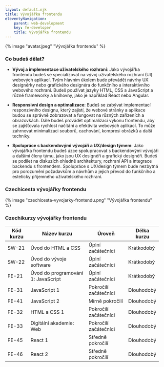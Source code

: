 ```yaml
---
layout: default.njk
title: Vývojářka frontendu
eleventyNavigation:
    parent: web-development
    key: fe-developer
    title: Vývojářka frontendu
---
```


{% image "avatar.jpeg" "Vývojářka frontendu" %}

### Co budeš dělat?

- **Vývoj a implementace uživatelského rozhraní**: Jako vývojářka frontendu budeš se specializovat na vývoj uživatelského rozhraní (UI) webových aplikací. Tvým hlavním úkolem bude převádět návrhy UX designérky nebo grafického designéra do funkčního a interaktivního webového rozhraní. Budeš používat jazyky HTML, CSS a JavaScript a různé frameworky a knihovny, jako je například React nebo Angular.

- **Responsivní design a optimalizace**: Budeš se zabývat implementací responzivního designu, který zajistí, že webové stránky a aplikace budou se správně zobrazovat a fungovat na různých zařízeních a obrazovkách. Dále budeš provádět optimalizaci výkonu frontendu, aby se zajišťovala rychlost načítání a efektivita webových aplikací. To může zahrnovat minimalizaci souborů, cachování, kompresi obrázků a další techniky.

- **Spolupráce s backendovými vývojáři a UX/design týmem**: Jako vývojářka frontendu budeš úzce spolupracovat s backendovými vývojáři a dalšími členy týmu, jako jsou UX designéři a grafický designéři. Budeš se podílet na diskuzích ohledně architektury, rozhraní API a integrace backendu s frontendem. Spolupráce s UX/design týmem bude nezbytná pro porozumění požadavkům a návrhům a jejich převod do funkčního a esteticky příjemného uživatelského rozhraní.

### Czechicesta vývojářky frontendu
{% image "czechicesta-vyvojarky-frontendu.png" "Vývojářka frontendu" %}

### Czechikurzy vývojářky frontendu
| Kód kurzu | Název kurzu | Úroveň | Délka kurzu |	
| ------- | ------------- | ------ | ----------- |
| SW-21	| Úvod do HTML a CSS | Úplní začátečníci | Krátkodobý |
| SW-22	| Úvod do vývoje software | Úplní začátečníci | Krátkodobý |
| FE-21	| Úvod do programování 1: JavaScript | Úplní začátečníci | Krátkodobý |
| FE-31	| JavaScript 1 | Pokročilí začátečníci | Dlouhodobý |
| FE-41	| JavaScript 2 | Mírně pokročilí | Dlouhodobý |
| FE-32	| HTML a CSS 1 | Pokročilí začátečníci | Dlouhodobý |
| FE-33	| Digitální akademie: Web | Pokročilí začátečníci | Dlouhodobý |
| FE-45	| React 1 | Středně pokročilí | Dlouhodobý |
| FE-46	| React 2 | Středně pokročilí | Dlouhodobý |